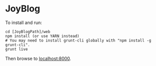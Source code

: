 # JoyBlog
To install and run:

    cd [JoyBlogPath]/web
    npm install (or use YARN instead)
    # You may need to install grunt-cli globally with "npm install -g grunt-cli".
    grunt live

Then browse to [localhost:8000](http://localhost:8000).